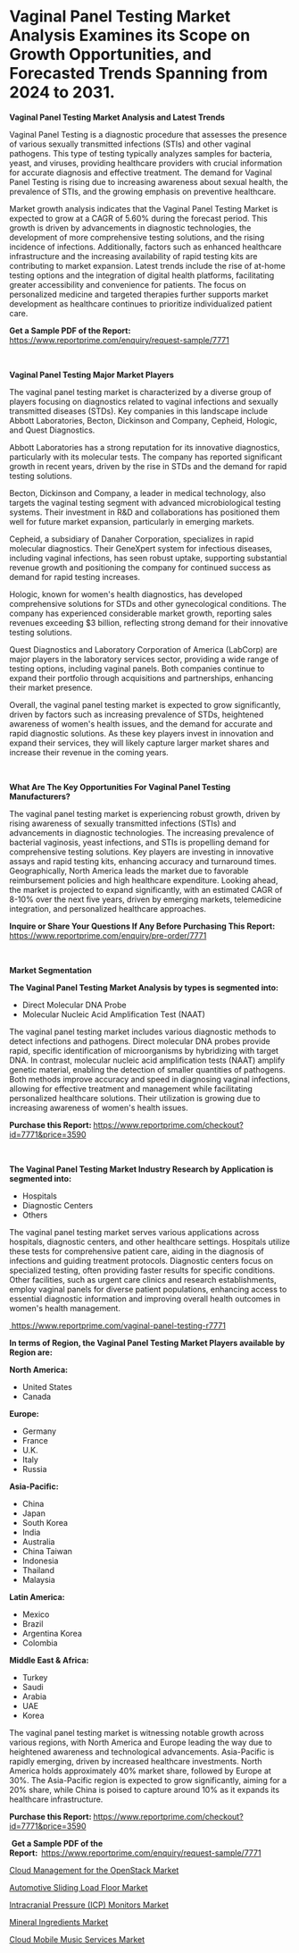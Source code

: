 <p><h1>Vaginal Panel Testing Market Analysis Examines its Scope on Growth Opportunities, and Forecasted Trends Spanning from 2024 to 2031.</h1></p><p><strong>Vaginal Panel Testing Market Analysis and Latest Trends</strong></p>
<p><p>Vaginal Panel Testing is a diagnostic procedure that assesses the presence of various sexually transmitted infections (STIs) and other vaginal pathogens. This type of testing typically analyzes samples for bacteria, yeast, and viruses, providing healthcare providers with crucial information for accurate diagnosis and effective treatment. The demand for Vaginal Panel Testing is rising due to increasing awareness about sexual health, the prevalence of STIs, and the growing emphasis on preventive healthcare.</p><p>Market growth analysis indicates that the Vaginal Panel Testing Market is expected to grow at a CAGR of 5.60% during the forecast period. This growth is driven by advancements in diagnostic technologies, the development of more comprehensive testing solutions, and the rising incidence of infections. Additionally, factors such as enhanced healthcare infrastructure and the increasing availability of rapid testing kits are contributing to market expansion. Latest trends include the rise of at-home testing options and the integration of digital health platforms, facilitating greater accessibility and convenience for patients. The focus on personalized medicine and targeted therapies further supports market development as healthcare continues to prioritize individualized patient care.</p></p>
<p><strong>Get a Sample PDF of the Report:&nbsp;</strong> <a href="https://www.reportprime.com/enquiry/request-sample/7771">https://www.reportprime.com/enquiry/request-sample/7771</a></p>
<p>&nbsp;</p>
<p><strong>Vaginal Panel Testing Major Market Players</strong></p>
<p><p>The vaginal panel testing market is characterized by a diverse group of players focusing on diagnostics related to vaginal infections and sexually transmitted diseases (STDs). Key companies in this landscape include Abbott Laboratories, Becton, Dickinson and Company, Cepheid, Hologic, and Quest Diagnostics.</p><p>Abbott Laboratories has a strong reputation for its innovative diagnostics, particularly with its molecular tests. The company has reported significant growth in recent years, driven by the rise in STDs and the demand for rapid testing solutions.</p><p>Becton, Dickinson and Company, a leader in medical technology, also targets the vaginal testing segment with advanced microbiological testing systems. Their investment in R&D and collaborations has positioned them well for future market expansion, particularly in emerging markets.</p><p>Cepheid, a subsidiary of Danaher Corporation, specializes in rapid molecular diagnostics. Their GeneXpert system for infectious diseases, including vaginal infections, has seen robust uptake, supporting substantial revenue growth and positioning the company for continued success as demand for rapid testing increases.</p><p>Hologic, known for women's health diagnostics, has developed comprehensive solutions for STDs and other gynecological conditions. The company has experienced considerable market growth, reporting sales revenues exceeding $3 billion, reflecting strong demand for their innovative testing solutions.</p><p>Quest Diagnostics and Laboratory Corporation of America (LabCorp) are major players in the laboratory services sector, providing a wide range of testing options, including vaginal panels. Both companies continue to expand their portfolio through acquisitions and partnerships, enhancing their market presence.</p><p>Overall, the vaginal panel testing market is expected to grow significantly, driven by factors such as increasing prevalence of STDs, heightened awareness of women's health issues, and the demand for accurate and rapid diagnostic solutions. As these key players invest in innovation and expand their services, they will likely capture larger market shares and increase their revenue in the coming years.</p></p>
<p>&nbsp;</p>
<p><strong>What Are The Key Opportunities For Vaginal Panel Testing Manufacturers?</strong></p>
<p><p>The vaginal panel testing market is experiencing robust growth, driven by rising awareness of sexually transmitted infections (STIs) and advancements in diagnostic technologies. The increasing prevalence of bacterial vaginosis, yeast infections, and STIs is propelling demand for comprehensive testing solutions. Key players are investing in innovative assays and rapid testing kits, enhancing accuracy and turnaround times. Geographically, North America leads the market due to favorable reimbursement policies and high healthcare expenditure. Looking ahead, the market is projected to expand significantly, with an estimated CAGR of 8-10% over the next five years, driven by emerging markets, telemedicine integration, and personalized healthcare approaches.</p></p>
<p><strong>Inquire or Share Your Questions If Any Before Purchasing This Report:</strong> <a href="https://www.reportprime.com/enquiry/pre-order/7771">https://www.reportprime.com/enquiry/pre-order/7771</a></p>
<p>&nbsp;</p>
<p><strong>Market Segmentation</strong></p>
<p><strong>The Vaginal Panel Testing Market Analysis by types is segmented into:</strong></p>
<p><ul><li>Direct Molecular DNA Probe</li><li>Molecular Nucleic Acid Amplification Test (NAAT)</li></ul></p>
<p><p>The vaginal panel testing market includes various diagnostic methods to detect infections and pathogens. Direct molecular DNA probes provide rapid, specific identification of microorganisms by hybridizing with target DNA. In contrast, molecular nucleic acid amplification tests (NAAT) amplify genetic material, enabling the detection of smaller quantities of pathogens. Both methods improve accuracy and speed in diagnosing vaginal infections, allowing for effective treatment and management while facilitating personalized healthcare solutions. Their utilization is growing due to increasing awareness of women's health issues.</p></p>
<p><strong>Purchase this Report:&nbsp;</strong><a href="https://www.reportprime.com/checkout?id=7771&price=3590">https://www.reportprime.com/checkout?id=7771&price=3590</a></p>
<p>&nbsp;</p>
<p><strong>The Vaginal Panel Testing Market Industry Research by Application is segmented into:</strong></p>
<p><ul><li>Hospitals</li><li>Diagnostic Centers</li><li>Others</li></ul></p>
<p><p>The vaginal panel testing market serves various applications across hospitals, diagnostic centers, and other healthcare settings. Hospitals utilize these tests for comprehensive patient care, aiding in the diagnosis of infections and guiding treatment protocols. Diagnostic centers focus on specialized testing, often providing faster results for specific conditions. Other facilities, such as urgent care clinics and research establishments, employ vaginal panels for diverse patient populations, enhancing access to essential diagnostic information and improving overall health outcomes in women's health management.</p></p>
<p><a href="https://www.reportprime.com/vaginal-panel-testing-r7771">&nbsp;https://www.reportprime.com/vaginal-panel-testing-r7771</a></p>
<p><strong>In terms of Region, the Vaginal Panel Testing Market Players available by Region are:</strong></p>
<p>
    <p> <strong> North America: </strong>
        <ul>
            <li>United States</li>
            <li>Canada</li>
        </ul>
        </p> 
    <p> <strong> Europe: </strong>
        <ul>
            <li>Germany</li>
            <li>France</li>
            <li>U.K.</li>
            <li>Italy</li>
            <li>Russia</li>
        </ul>
        </p> 
    <p> <strong> Asia-Pacific: </strong>
        <ul>
            <li>China</li>
            <li>Japan</li>
            <li>South Korea</li>
            <li>India</li>
            <li>Australia</li>
            <li>China Taiwan</li>
            <li>Indonesia</li>
            <li>Thailand</li>
            <li>Malaysia</li>
        </ul>
        </p> 
    <p> <strong> Latin America: </strong>
        <ul>
            <li>Mexico</li>
            <li>Brazil</li>
            <li>Argentina Korea</li>
            <li>Colombia</li>
        </ul>
        </p> 
    <p> <strong> Middle East & Africa: </strong>
        <ul>
            <li>Turkey</li>
            <li>Saudi</li>
            <li>Arabia</li>
            <li>UAE</li>
            <li>Korea</li>
        </ul>
    </p>
    </p>
<p><p>The vaginal panel testing market is witnessing notable growth across various regions, with North America and Europe leading the way due to heightened awareness and technological advancements. Asia-Pacific is rapidly emerging, driven by increased healthcare investments. North America holds approximately 40% market share, followed by Europe at 30%. The Asia-Pacific region is expected to grow significantly, aiming for a 20% share, while China is poised to capture around 10% as it expands its healthcare infrastructure.</p></p>
<p><strong>Purchase this Report: </strong><a href="https://www.reportprime.com/checkout?id=7771&price=3590">https://www.reportprime.com/checkout?id=7771&price=3590</a></p>
<p>&nbsp;<strong>Get a Sample PDF of the Report:&nbsp;&nbsp;</strong><a href="https://www.reportprime.com/enquiry/request-sample/7771">https://www.reportprime.com/enquiry/request-sample/7771</a></p>
<p><strong></strong></p>
<p><p><a href="https://medium.com/@caroline.hamilton5656/cloud-management-for-the-openstack-market-global-market-share-and-ranking-overall-sales-and-574710b8ea78">Cloud Management for the OpenStack Market</a></p><p><a href="https://www.linkedin.com/pulse/future-trajectory-automotive-sliding-load-floor-market-emerging-awyhe?trackingId=zynmYPOyRKW99MKKwFMJ1w%3D%3D">Automotive Sliding Load Floor Market</a></p><p><a href="https://issuu.com/reportprime-2/docs/intracranial-pressure-icp-monitors-_4f462ce73ba558">Intracranial Pressure (ICP) Monitors Market</a></p><p><a href="https://www.linkedin.com/pulse/mineral-ingredients-market-industry-landscape-growth-trajectories-wtuuf?trackingId=dtGAMP3BRJ20oKwazQSR6g%3D%3D">Mineral Ingredients Market</a></p><p><a href="https://medium.com/@caroline.hamilton5656/cloud-mobile-music-services-market-outlook-market-share-analysis-growth-trends-market-8b47f97f8efa">Cloud Mobile Music Services Market</a></p></p>